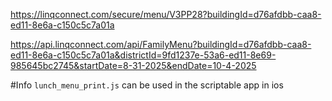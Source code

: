 https://linqconnect.com/secure/menu/V3PP28?buildingId=d76afdbb-caa8-ed11-8e6a-c150c5c7a01a

https://api.linqconnect.com/api/FamilyMenu?buildingId=d76afdbb-caa8-ed11-8e6a-c150c5c7a01a&districtId=9fd1237e-53a6-ed11-8e69-985645bc2745&startDate=8-31-2025&endDate=10-4-2025

#Info
`lunch_menu_print.js` can be used in the scriptable app in ios
